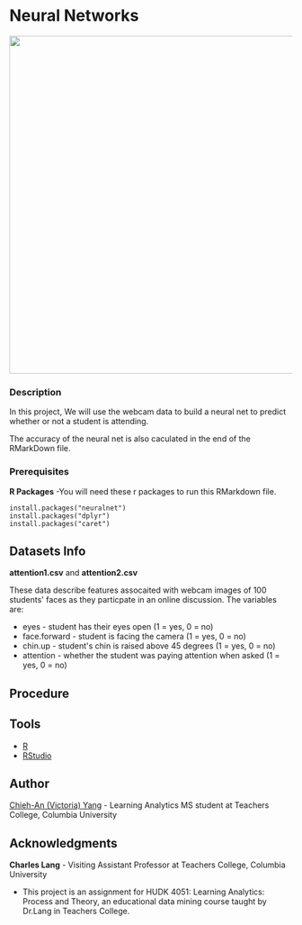 # Neural Networks

<img width = "600" src="https://github.com/victoria-yang/neural-networks/blob/master/network.png">


### Description
In this project, We will use the webcam data to build a neural net to predict whether or not a student is attending.

The accuracy of the neural net is also caculated in the end of the RMarkDown file.

### Prerequisites

**R Packages**
	-You will need these r packages to run this RMarkdown file.
```
install.packages("neuralnet")
install.packages("dplyr")
install.packages("caret")

```


## Datasets Info

**attention1.csv** and **attention2.csv**

These data describe features assocaited with webcam images of 100 students' faces as they particpate in an online discussion. The variables are:

* eyes - student has their eyes open (1 = yes, 0 = no)
* face.forward - student is facing the camera (1 = yes, 0 = no)
* chin.up - student's chin is raised above 45 degrees (1 = yes, 0 = no)
* attention - whether the student was paying attention when asked (1 = yes, 0 = no)


## Procedure




## Tools
* [R](https://www.r-project.org)
* [RStudio](https://www.rstudio.com)



## Author
[Chieh-An (Victoria) Yang](https://www.linkedin.com/in/victoria-chieh-an-yang/) - Learning Analytics MS student at Teachers College, Columbia University


## Acknowledgments
**Charles Lang** - Visiting Assistant Professor at Teachers College, Columbia University
* This project is an assignment for HUDK 4051: Learning Analytics: Process and Theory, an educational data mining course taught by Dr.Lang in Teachers College. 